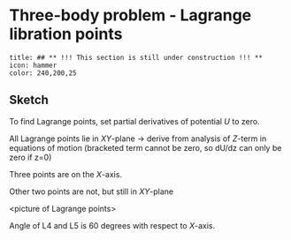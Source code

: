 # Three-body problem - Lagrange libration points

```ad-note
title: ## ** !!! This section is still under construction !!! **
icon: hammer
color: 240,200,25
```

<!-- Wakker section 3.7 -->


## Sketch
To find Lagrange points, set partial derivatives of potential $U$ to zero.

All Lagrange points lie in $XY$-plane -> derive from analysis of $Z$-term in equations of motion (bracketed term cannot be zero, so dU/dz can only be zero if z=0)

Three points are on the $X$-axis.

Other two points are not, but still in $XY$-plane

\<picture of Lagrange points>

Angle of L4 and L5 is 60 degrees with respect to $X$-axis.